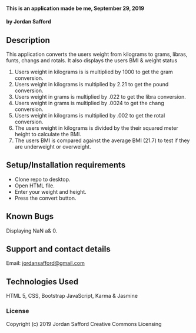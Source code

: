 #### This is an application made be me, September 29, 2019
#### by Jordan Safford

## Description

This application converts the users weight from kilograms to grams, libras, funts, changs and rotals. It also displays the users BMI & weight status

1. Users weight in kilograms is is multiplied by 1000 to get the gram conversion.
2. Users weight in kilograms is multiplied by 2.21 to get the pound conversion.
3. Users weight in grams is multiplied by .022 to get the libra conversion.
4. Users weight in grams is multiplied by .0024 to get the chang conversion.
5.  Users weight in kilograms is multiplied by .002 to get the rotal conversion.
6. The users weight in kilograms is divided by the their squared meter height to calculate the BMI.
7. The users BMI is compared against the average BMI (21.7) to test if they are underweight or overweight.

## Setup/Installation requirements

* Clone repo to desktop.
* Open HTML file.
* Enter your weight and height.
* Press the convert button.

## Known Bugs

Displaying NaN a& 0.

## Support and contact details

Email: jordansafford@gmail.com

## Technologies Used

HTML 5, CSS, Bootstrap  JavaScript, Karma & Jasmine

### License


Copyright (c) 2019 Jordan Safford Creative Commons Licensing
